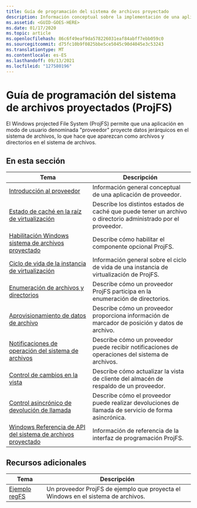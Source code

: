 ```yaml
---
title: Guía de programación del sistema de archivos proyectado
description: Información conceptual sobre la implementación de una aplicación de proveedor ProjFS.
ms.assetid: <GUID-GOES-HERE>
ms.date: 01/17/2020
ms.topic: article
ms.openlocfilehash: 86c6f49eaf9da578226031eaf84abff7ebb059c0
ms.sourcegitcommit: d75fc10b9f0825bbe5ce5045c90d4045e3c53243
ms.translationtype: MT
ms.contentlocale: es-ES
ms.lasthandoff: 09/13/2021
ms.locfileid: "127580196"
---
```

# <a name="projected-file-system-projfs-programming-guide"></a>Guía de programación del sistema de archivos proyectados (ProjFS)

El Windows projected File System (ProjFS) permite que una aplicación en modo de usuario denominada "proveedor" proyecte datos jerárquicos en el sistema de archivos, lo que hace que aparezcan como archivos y directorios en el sistema de archivos.

## <a name="in-this-section"></a>En esta sección

| Tema                                                                                                       | Descripción |
|-------------------------------------------------------------------------------------------------------------|-------------|
| [Introducción al proveedor](provider-overview.md)                                                                   | Información general conceptual de una aplicación de proveedor.
| [Estado de caché en la raíz de virtualización](cache-state.md)                                                    | Describe los distintos estados de caché que puede tener un archivo o directorio administrado por el proveedor. 
| [Habilitación Windows sistema de archivos proyectado](enabling-windows-projected-file-system.md)                         | Describe cómo habilitar el componente opcional ProjFS.
| [Ciclo de vida de la instancia de virtualización](virtualization-instance-lifecycle.md)                                   | Información general sobre el ciclo de vida de una instancia de virtualización de ProjFS.
| [Enumeración de archivos y directorios](enumerating-files-and-directories.md)                                   | Describe cómo un proveedor ProjFS participa en la enumeración de directorios.
| [Aprovisionamiento de datos de archivo](providing-file-data.md)                                                               | Describe cómo un proveedor proporciona información de marcador de posición y datos de archivo.
| [Notificaciones de operación del sistema de archivos](file-system-operation-notifications.md)                               | Describe cómo un proveedor puede recibir notificaciones de operaciones del sistema de archivos.
| [Control de cambios en la vista](handling-view-changes.md)                                                           | Describe cómo actualizar la vista de cliente del almacén de respaldo de un proveedor.
| [Control asincrónico de devolución de llamada](asynchronous-callback-handling.md)                                         | Describe cómo el proveedor puede realizar devoluciones de llamada de servicio de forma asincrónica.
| [Windows Referencia de API del sistema de archivos proyectado](/windows/desktop/api/_projfs) | Información de referencia de la interfaz de programación ProjFS.

## <a name="additional-resources"></a>Recursos adicionales

| Tema                                                                                                             | Descripción                                                                                  |
|--------------------------------------------------------------------------------------------------------------|-----------------------------------------------------------------------------------|
| [Ejemplo regFS](https://github.com/Microsoft/Windows-classic-samples/tree/master/Samples/ProjectedFileSystem) | Un proveedor ProjFS de ejemplo que proyecta el Windows en el sistema de archivos. |
<!--
| [ProjFS.Managed API](https://github.com/Microsoft/URL_TBD)                                                   | A .NET wrapper for the ProjFS API.                                                |
-->